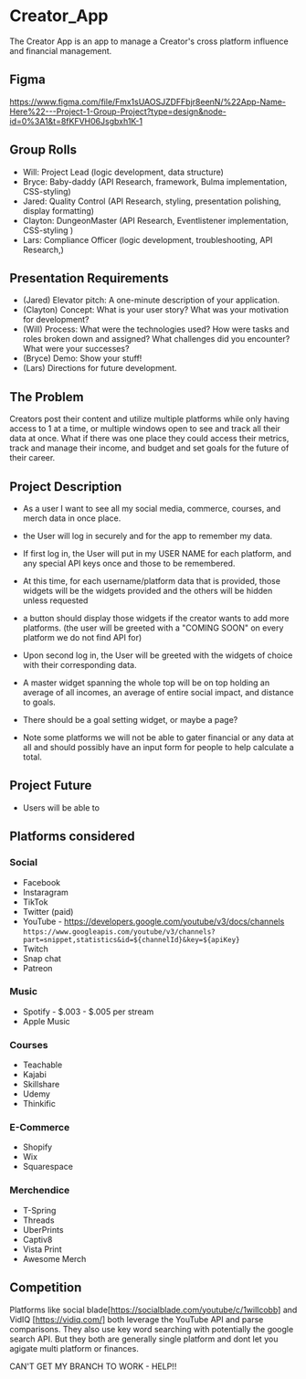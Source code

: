 # Creator_App

The Creator App is an app to manage a Creator's cross platform influence and financial management.

## Figma

https://www.figma.com/file/Fmx1sUAOSJZDFFbjr8eenN/%22App-Name-Here%22---Project-1-Group-Project?type=design&node-id=0%3A1&t=8fKFVH06Jsgbxh1K-1

## Group Rolls

* Will: Project Lead (logic development, data structure)
* Bryce: Baby-daddy (API Research, framework, Bulma implementation, CSS-styling)
* Jared: Quality Control (API Research, styling, presentation polishing, display formatting)
* Clayton: DungeonMaster (API Research, Eventlistener implementation, CSS-styling )
* Lars: Compliance Officer (logic development, troubleshooting, API Research,)


## Presentation Requirements

* (Jared) Elevator pitch: A one-minute description of your application.
* (Clayton) Concept: What is your user story? What was your motivation for development?
* (Will) Process: What were the technologies used? How were tasks and roles broken down and assigned? What challenges did you encounter? What were your successes?
* (Bryce) Demo: Show your stuff!
* (Lars) Directions for future development.

## The Problem 

Creators post their content and utilize multiple platforms while only having access to 1 at a time, or multiple windows open to see and track all their data at once. 
What if there was one place they could access their metrics, track and manage their income, and budget and set goals for the future of their career. 

## Project Description

* As a user I want to see all my social media, commerce, courses, and merch data in once place.

* the User will log in securely and for the app to remember my data. 

* If first log in, the User will put in my USER NAME for each platform, and any special API keys once and those to be remembered. 

* At this time, for each username/platform data that is provided, those widgets will be the widgets provided and the others will be hidden unless requested
              
* a button should display those widgets if the creator wants to add more platforms. (the user will be greeted with a "COMING SOON" on every platform we do not find API for)

* Upon second log in, the User will be greeted with the widgets of choice with their corresponding data. 

* A master widget spanning the whole top will be on top holding an average of all incomes, an average of entire social impact, and distance to goals.

* There should be a goal setting widget, or maybe a page? 

* Note some platforms we will not be able to gater financial or any data at all and should possibly have an input form for people to help calculate a total. 

## Project Future

* Users will be able to 


## Platforms considered

### Social

* Facebook
* Instaragram
* TikTok
* Twitter (paid)
* YouTube - https://developers.google.com/youtube/v3/docs/channels
`https://www.googleapis.com/youtube/v3/channels?part=snippet,statistics&id=${channelId}&key=${apiKey}`
* Twitch
* Snap chat
* Patreon

### Music

* Spotify - $.003 - $.005 per stream 
* Apple Music

### Courses

* Teachable
* Kajabi
* Skillshare
* Udemy
* Thinkific 

### E-Commerce

* Shopify
* Wix
* Squarespace

### Merchendice

* T-Spring
* Threads
* UberPrints
* Captiv8
* Vista Print
* Awesome Merch

## Competition

Platforms like social blade[https://socialblade.com/youtube/c/1willcobb] and VidIQ [https://vidiq.com/] both leverage the YouTube API and parse comparisons. They also use key word searching with potentially the google search API. But they both are generally single platform and dont let you agigate multi platform or finances. 

CAN'T GET MY BRANCH TO WORK - HELP!!

